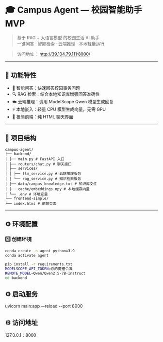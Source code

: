 # 🎓 Campus Agent — 校园智能助手 MVP

> 基于 RAG + 大语言模型 的校园生活 AI 助手  
> 一键问答 · 智能检索 · 云端推理 · 本地轻量运行

> 访问地址： http://39.104.79.111:8000/
---

## 🚀 功能特性
- 🧠 智能问答：快速回答校园事务问题  
- 🔍 RAG 检索：结合本地知识库增强回答准确性  
- ☁️ 云端推理：调用 ModelScope Qwen 模型生成回复  
- ⚡ 本地嵌入：轻量 CPU 模型生成向量，无需 GPU  
- 💬 极简前端：纯 HTML 聊天界面  

---

## 🧩 项目结构
```
campus-agent/
├── backend/
│ ├── main.py # FastAPI 入口
│ ├── routers/chat.py # 聊天接口
│ ├── services/
│ │ ├── llm_service.py # 云端推理服务
│ │ └── rag_service.py # 知识检索服务
│ ├── data/campus_knowledge.txt # 知识库文件
│ ├── cache/embeddings.npy # 本地缓存向量
│ └── .env # 环境变量
└── frontend-simple/
└── index.html # 前端页面
```

---

## ⚙️ 环境配置

### 1️⃣ 创建环境
```bash
conda create -n agent python=3.9
conda activate agent

pip install -r requirements.txt
MODELSCOPE_API_TOKEN=你的魔搭令牌
REMOTE_MODEL=Qwen/Qwen2.5-7B-Instruct
cd backend
``` 
## ⚙️ 启动服务
uvicorn main:app --reload --port 8000

## ⚙️ 访问地址
127.0.0.1：8000
